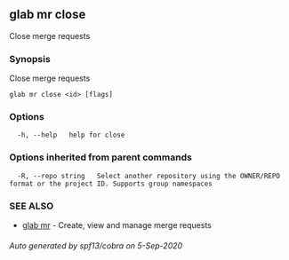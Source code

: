 ## glab mr close

Close merge requests

### Synopsis

Close merge requests

```
glab mr close <id> [flags]
```

### Options

```
  -h, --help   help for close
```

### Options inherited from parent commands

```
  -R, --repo string   Select another repository using the OWNER/REPO format or the project ID. Supports group namespaces
```

### SEE ALSO

* [glab mr](glab_mr.md)	 - Create, view and manage merge requests

###### Auto generated by spf13/cobra on 5-Sep-2020
